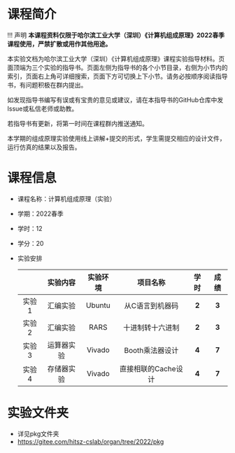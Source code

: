 # 课程简介

!!! 声明
    **本课程资料仅限于哈尔滨工业大学（深圳）《计算机组成原理》2022春季课程使用，严禁扩散或用作其他用途。**

本实验文档为哈尔滨工业大学（深圳）《计算机组成原理》课程实验指导材料。页面顶端为三个实验的指导书。页面左侧为指导书的各个小节目录，右侧为小节内的索引，页面右上角可详细搜索，页面下方可切换上下小节。请务必按顺序阅读指导书，有问题积极在群内提出。

如发现指导书编写有误或有宝贵的意见或建议，请在本指导书的GitHub仓库中发Issue或私信老师或助教。

若指导书有更新，将第一时间在课程群内推送通知。

本学期的组成原理实验使用线上讲解+提交的形式，学生需提交相应的设计文件，运行仿真的结果以及报告。




# 课程信息

- 课程名称：计算机组成原理（实验）

- 学期：2022春季

- 学时：12

- 学分：20

- 实验安排

  |       |  实验内容  | 实验环境 |      项目名称       | 学时  | 成绩  |
  | :---: | :--------: | :------: | :-----------------: | :---: | :---: |
  | 实验1 |  汇编实验  |  Ubuntu  |   从C语言到机器码   | **2** | **3** |
  | 实验2 |  汇编实验  |   RARS   |  十进制转十六进制   | **2** | **3** |
  | 实验3 | 运算器实验 |  Vivado  |   Booth乘法器设计   | **4** | **7** |
  | 实验4 | 存储器实验 |  Vivado  | 直接相联的Cache设计 | **4** | **7** |



# 实验文件夹

- 详见pkg文件夹
- https://gitee.com/hitsz-cslab/organ/tree/2022/pkg
